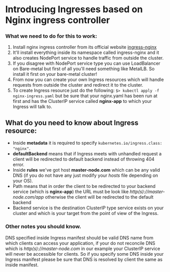 # Introducing Ingresses based on Nginx ingress controller

### What we need to do for this to work:
1. Install nginx ingress controller from its official website [ingress-nginx](https://kubernetes.github.io/ingress-nginx/deploy/#bare-metal)
2. It'll install everything inside its namespace called ingress-nginx and it also creates NodePort service to handle traffic from outside the cluster.
3. If you disagree with NodePort service type you can use LoadBalancer on Bare-metal but first of all you'll need something like MetalLB. So install it first on your bare-metal cluster!
4. From now you can create your own Ingress resources which will handle requests from outside the cluster and redirect it to the cluster.
5. To create Ingress resource just do the following: `$> kubectl apply -f nginx-ingress.yaml` but be sure that your nginx.yaml has been run at first and has the ClusterIP service called **nginx-app** to which your Ingress will talk to.

## What do you need to know about Ingress resource:
* Inside **metadata** it is required to specify `kubernetes.io/ingress.class: "nginx"`.
* **defaultBackend** means that if Ingress meets with unhandled request a client will be redirected to default backend instead of throwing 404 error.
* Inside **rules** we've got host **master-node.com** which can be any valid DNS (if you do not have any just modify your _hosts_ file depending on your OS).
* Path means that in order the client to be redirected to your backend service (which is **nginx-app**) the URL must be look like _http(s)://master-node.com/app_ otherwise the client will be redirected to the default backend
* Backend service is the destination ClusterIP type service exists on your cluster and which is your target from the point of view of the Ingress.

### Other notes you should know.
DNS specified inside Ingress manifest should be valid DNS name from which clients can access your application, if your do not reconcile DNS which is _http(s)://master-node.com_ in our example your ClusterIP service will never be accessible for clients. So if you specify some DNS inside your Ingress manifest please be sure that DNS is resolved by client the same as inside manifest.

